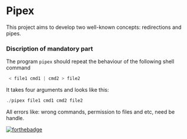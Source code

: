 # Pipex

This project aims to develop two well-known concepts: redirections and pipes.
  
### Discription of mandatory part
The program ```pipex``` should repeat the behaviour of the following shell command

```c
 < file1 cmd1 | cmd2 > file2 
 ```

It takes four arguments and looks like this:

```c
./pipex file1 cmd1 cmd2 file2 
```

All errors like: wrong commands, permission to files and etc, need be handle.

[![forthebadge](https://forthebadge.com/images/badges/made-with-c.svg)](https://forthebadge.com)
